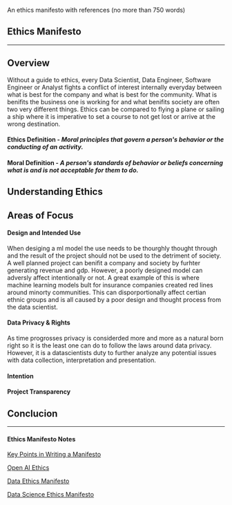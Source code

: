 
An ethics manifesto with references (no more than 750 words)


## Ethics Manifesto 

***

## Overview 

Without a guide to ethics, every Data Scientist, Data Engineer, Software Engineer or Analyst fights a conflict of interest internally everyday between what is best for the company and what is best for the community. What is benifits the business one is working for and what benifits society are often two very different things. Ethics can be compared to flying a plane or sailing a ship where it is imperative to set a course to not get lost or arrive at the wrong destination. 


#### **Ethics Definition** - *Moral principles that govern a person's behavior or the conducting of an activity.*

#### **Moral Definition** - *A person's standards of behavior or beliefs concerning what is and is not acceptable for them to do.*



## Understanding Ethics 





## Areas of Focus 

#### Design and Intended Use 
When desiging a ml model the use needs to be thourghly thought through and the result of the project should not be used to the detriment of society. A well planned project can benifit a company and society by furhter generating revenue and gdp. However, a poorly designed model can adversly affect intentionally or not. A great example of this is where machine learning models bult for insurance companies created red lines around minorty communities. This can disporportionally affect certian ethnic groups and is all caused by a poor design and thought process from the data scientist. 

#### Data Privacy & Rights
As time progrosses privacy is considerded more and more as a natural born right so it is the least one can do to follow the laws around data privacy. However, it is a datascientists duty to further analyze any potential issues with data collection, interpretation and presentation. 

#### Intention 


#### Project Transparency 




## Conclucion 






***
#### Ethics Manifesto Notes 
[Key Points in Writing a Manifesto](https://www.masterclass.com/articles/what-is-a-manifesto)

[Open AI Ethics](https://openethics.ai/manifesto/)

[Data Ethics Manifesto](https://www.linkedin.com/pulse/data-ethics-manifesto-deryck-brailsford-%E5%AD%99%E5%BE%B7%E7%91%9E/?trk=portfolio_article-card_title)

[Data Science Ethics Manifesto](https://towardsdatascience.com/my-data-and-design-ethics-manifesto-e9a2374345b7)
